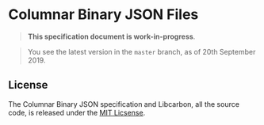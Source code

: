 # Columnar Binary JSON Files

> **This specification document is work-in-progress**. 

> You see the latest version in the `master` branch, as of 20th September 2019.

## License

The Columnar Binary JSON specification and Libcarbon, all the source code, is released under the [MIT Licsense](https://github.com/protolabs/libcarbon/blob/master/LICENSE).

